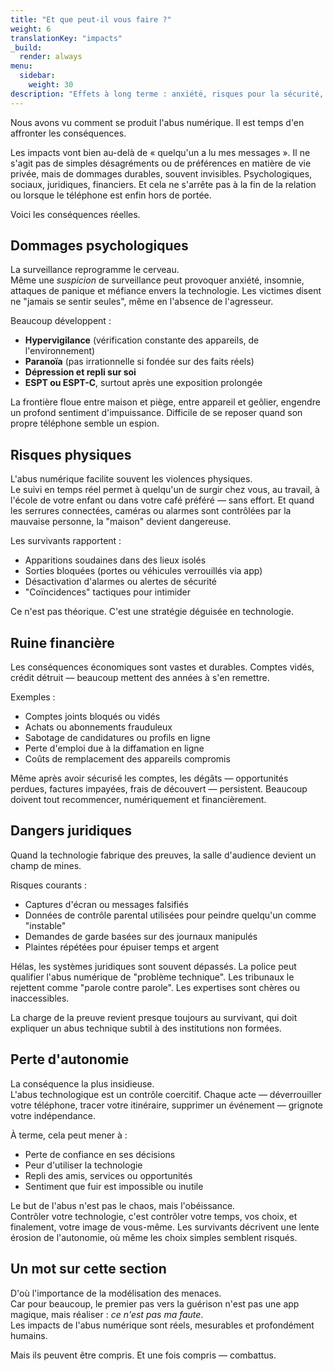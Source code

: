 ```yaml
---
title: "Et que peut-il vous faire ?"
weight: 6
translationKey: "impacts"
_build:
  render: always
menu:
  sidebar:
    weight: 30
description: "Effets à long terme : anxiété, risques pour la sécurité, problèmes juridiques et perte de confiance dans la technologie (ou les gens). Ce n'est pas de la paranoïa s'ils vous surveillent — surtout s'ils ont acheté le logiciel espion sur Amazon"
---
```


Nous avons vu comment se produit l'abus numérique. Il est temps d'en affronter les conséquences.

Les impacts vont bien au-delà de « quelqu'un a lu mes messages ». Il ne s'agit pas de simples désagréments ou de préférences en matière de vie privée, mais de dommages durables, souvent invisibles. Psychologiques, sociaux, juridiques, financiers. Et cela ne s'arrête pas à la fin de la relation ou lorsque le téléphone est enfin hors de portée.

Voici les conséquences réelles.

## Dommages psychologiques

La surveillance reprogramme le cerveau.  
Même une *suspicion* de surveillance peut provoquer anxiété, insomnie, attaques de panique et méfiance envers la technologie. Les victimes disent ne "jamais se sentir seules", même en l'absence de l'agresseur.

Beaucoup développent :

* **Hypervigilance** (vérification constante des appareils, de l'environnement)  
* **Paranoïa** (pas irrationnelle si fondée sur des faits réels)  
* **Dépression et repli sur soi**  
* **ESPT ou ESPT-C**, surtout après une exposition prolongée  

La frontière floue entre maison et piège, entre appareil et geôlier, engendre un profond sentiment d'impuissance. Difficile de se reposer quand son propre téléphone semble un espion.

## Risques physiques

L'abus numérique facilite souvent les violences physiques.  
Le suivi en temps réel permet à quelqu'un de surgir chez vous, au travail, à l'école de votre enfant ou dans votre café préféré — sans effort. Et quand les serrures connectées, caméras ou alarmes sont contrôlées par la mauvaise personne, la "maison" devient dangereuse.

Les survivants rapportent :

* Apparitions soudaines dans des lieux isolés  
* Sorties bloquées (portes ou véhicules verrouillés via app)  
* Désactivation d'alarmes ou alertes de sécurité  
* "Coïncidences" tactiques pour intimider  

Ce n'est pas théorique. C'est une stratégie déguisée en technologie.

## Ruine financière

Les conséquences économiques sont vastes et durables. Comptes vidés, crédit détruit — beaucoup mettent des années à s'en remettre.

Exemples :

* Comptes joints bloqués ou vidés  
* Achats ou abonnements frauduleux  
* Sabotage de candidatures ou profils en ligne  
* Perte d'emploi due à la diffamation en ligne  
* Coûts de remplacement des appareils compromis  

Même après avoir sécurisé les comptes, les dégâts — opportunités perdues, factures impayées, frais de découvert — persistent. Beaucoup doivent tout recommencer, numériquement et financièrement.

## Dangers juridiques

Quand la technologie fabrique des preuves, la salle d'audience devient un champ de mines.

Risques courants :

* Captures d'écran ou messages falsifiés  
* Données de contrôle parental utilisées pour peindre quelqu'un comme "instable"  
* Demandes de garde basées sur des journaux manipulés  
* Plaintes répétées pour épuiser temps et argent  

Hélas, les systèmes juridiques sont souvent dépassés. La police peut qualifier l'abus numérique de "problème technique". Les tribunaux le rejettent comme "parole contre parole". Les expertises sont chères ou inaccessibles.

La charge de la preuve revient presque toujours au survivant, qui doit expliquer un abus technique subtil à des institutions non formées.

## Perte d'autonomie

La conséquence la plus insidieuse.  
L'abus technologique est un contrôle coercitif. Chaque acte — déverrouiller votre téléphone, tracer votre itinéraire, supprimer un événement — grignote votre indépendance.

À terme, cela peut mener à :

* Perte de confiance en ses décisions  
* Peur d'utiliser la technologie  
* Repli des amis, services ou opportunités  
* Sentiment que fuir est impossible ou inutile  

Le but de l'abus n'est pas le chaos, mais l'obéissance.  
Contrôler votre technologie, c'est contrôler votre temps, vos choix, et finalement, votre image de vous-même. Les survivants décrivent une lente érosion de l'autonomie, où même les choix simples semblent risqués.

## Un mot sur cette section

D'où l'importance de la modélisation des menaces.  
Car pour beaucoup, le premier pas vers la guérison n'est pas une app magique, mais réaliser : *ce n'est pas ma faute*.  
Les impacts de l'abus numérique sont réels, mesurables et profondément humains.

Mais ils peuvent être compris. Et une fois compris — combattus.
